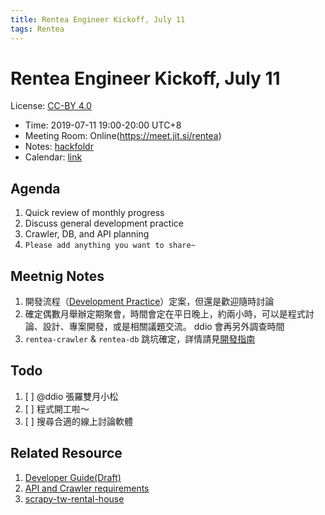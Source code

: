 ```yaml
---
title: Rentea Engineer Kickoff, July 11
tags: Rentea
---
```

# Rentea Engineer Kickoff, July 11

License: [CC-BY 4.0](https://creativecommons.org/licenses/by/4.0/deed.zh_TW)

- Time: 2019-07-11 19:00-20:00 UTC+8
- Meeting Room: Online(https://meet.jit.si/rentea)
- Notes: [hackfoldr](https://beta.hackfoldr.org/rentea/https%253A%252F%252Fg0v.hackmd.io%252FGy6h98YDQeSuHxDdcIiUkg)
- Calendar: [link](https://calendar.google.com/calendar?cid=M2FiYTkwODZoc2xtc2k2bjV0cG9xNGMzaWtAZ3JvdXAuY2FsZW5kYXIuZ29vZ2xlLmNvbQ)

## Agenda
1. Quick review of monthly progress
2. Discuss general development practice 
3. Crawler, DB, and API planning
4. `Please add anything you want to share~`

## Meetnig Notes

1. 開發流程（[Development Practice](https://g0v.hackmd.io/jg_TRTEbRxyV-osQptSqwQ#Development-Practice)）定案，但還是歡迎隨時討論
2. 確定偶數月舉辦定期聚會，時間會定在平日晚上，約兩小時，可以是程式討論、設計、專案開發，或是相關議題交流。 ddio 會再另外調查時間
3. `rentea-crawler` & `rentea-db` 跳坑確定，詳情請見[開發指南](https://g0v.hackmd.io/jg_TRTEbRxyV-osQptSqwQ#Functional-Blocks)

## Todo

1. [ ] @ddio 張羅雙月小松
2. [ ] 程式開工啦～
3. [ ] 搜尋合適的線上討論軟體

## Related Resource

1. [Developer Guide(Draft)](https://beta.hackfoldr.org/rentea/https%253A%252F%252Fg0v.hackmd.io%252Fjg_TRTEbRxyV-osQptSqwQ)
2. [API and Crawler requirements](https://beta.hackfoldr.org/rentea/https%253A%252F%252Fhackmd.io%252Fs%252FB1LwYYrpV)
3. [scrapy-tw-rental-house](https://pypi.org/project/scrapy-tw-rental-house/)